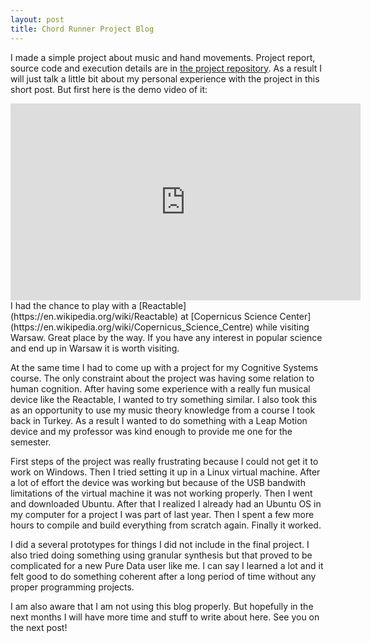 ```yaml
---
layout: post
title: Chord Runner Project Blog
---
```


I made a simple project about music and hand movements. Project report, source code and execution details are in [the project repository](https://github.com/bcetin/chord-runner).
As a result I will just talk a little bit about my personal experience with the project in this short post. But first here is the demo video of it:
<iframe width="560" height="315" src="https://www.youtube.com/embed/6OPpMwqAPyk?rel=0" frameborder="0" allow="autoplay; encrypted-media" allowfullscreen></iframe>
<!--break-->
I had the chance to play with a [Reactable](https://en.wikipedia.org/wiki/Reactable) at [Copernicus Science Center](https://en.wikipedia.org/wiki/Copernicus_Science_Centre) while visiting Warsaw.
Great place by the way. If you have any interest in popular science and end up in Warsaw it is worth visiting.

At the same time I had to come up with a project for my Cognitive Systems course. The only constraint about the project was having some relation to human cognition.
After having some experience with a really fun musical device like the Reactable, I wanted to try something similar. I also took this as an opportunity to use my music theory knowledge from a course I took back in Turkey.
As a result I wanted to do something with a Leap Motion device and my professor was kind enough to provide me one for the semester.

First steps of the project was really frustrating because I could not get it to work on Windows. Then I tried setting it up in a Linux virtual machine.
After a lot of effort the device was working but because of the USB bandwith limitations of the virtual machine it was not working properly. Then I went and downloaded Ubuntu. After that I realized I already had an Ubuntu OS in my computer for a project I was part of last year. Then I spent a few more hours to compile and build everything from scratch again. Finally it worked.

I did a several prototypes for things I did not include in the final project. I also tried doing something using granular synthesis but that proved to be complicated for a new Pure Data user like me. I can say I learned a lot and it felt good to do something coherent after a long period of time without any proper programming projects.

I am also aware that I am not using this blog properly. But hopefully in the next months I will have more time and stuff to write about here. See you on the next post!
